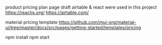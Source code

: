 product pricing plan page
draft
airtable & react were used in this project
https://reactjs.org/
https://airtable.com/

material pricing template
https://github.com/mui-org/material-ui/tree/master/docs/src/pages/getting-started/templates/pricing


npm install 
npm start
